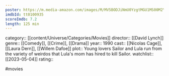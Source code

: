 ```yaml
---
poster: https://m.media-amazon.com/images/M/MV5BODJiNmU0YzgtMGU1MS00M2YzLWI1NDctOGQwYWRiODZkM2YwXkEyXkFqcGdeQXVyNjc5NjEzNA@@._V1_SX300.jpg
imdbId: tt0100935
scoreImdb: 7.2
length: 125 min
---
```


category:: [[content/Universe/Categories/Movies]]
director:: [[David Lynch]]
genre:: [[Comedy]], [[Crime]], [[Drama]]
year:: 1990
cast:: [[Nicolas Cage]], [[Laura Dern]], [[Willem Dafoe]]
plot:: Young lovers Sailor and Lula run from the variety of weirdos that Lula's mom has hired to kill Sailor.
watchlist:: [[2023-05-04]]
rating::

#movies 


